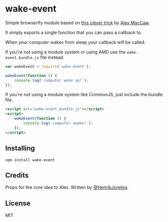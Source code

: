 # wake-event


Simple browserify module based on [this clever trick](http://blog.alexmaccaw.com/javascript-wake-event) by [Alex MacCaw](http://twitter.com/macccaw).

It simply exports a single function that you can pass a callback to. 

When your computer wakes from sleep your callback will be called.

If you're not using a module system or using AMD use the `wake-event.bundle.js` file instead.

```js
var wakeEvent = require('wake-event');

wakeEvent(function () {
    console.log('computer woke up!');
});
```

If you're not using a module system like CommonJS, just include the bundle file.

```html
<script src="wake-event.bundle.js"></script>
<script>
    wakeEvent(function () {
        console.log('computer awake!');
    });
</script>
```


## Installing

```
npm install wake-event
```

## Credits

Props for the core idea to Alex. Written by [@HenrikJoreteg](http://twitter.com/henrikjoreteg).

## License

MIT
